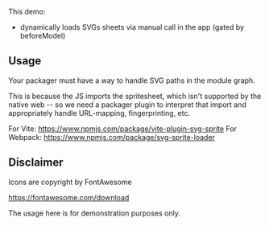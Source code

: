 This demo:
 - dynamically loads SVGs sheets via manual call in the app (gated by beforeModel)

## Usage

Your packager must have a way to handle SVG paths in the module graph.

This is because the JS imports the spritesheet, which isn't supported by the native web -- so we need a packager plugin to interpret that import and appropriately handle URL-mapping, fingerprinting, etc.


For Vite:
https://www.npmjs.com/package/vite-plugin-svg-sprite
For Webpack:
https://www.npmjs.com/package/svg-sprite-loader

## Disclaimer

Icons are copyright by FontAwesome

https://fontawesome.com/download


The usage here is for demonstration purposes only.

